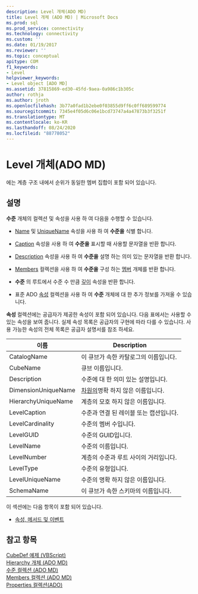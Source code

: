 ```yaml
---
description: Level 개체(ADO MD)
title: Level 개체 (ADO MD) | Microsoft Docs
ms.prod: sql
ms.prod_service: connectivity
ms.technology: connectivity
ms.custom: ''
ms.date: 01/19/2017
ms.reviewer: ''
ms.topic: conceptual
apitype: COM
f1_keywords:
- Level
helpviewer_keywords:
- Level object [ADO MD]
ms.assetid: 37815869-ed30-45fd-9aea-0a986c1b305c
author: rothja
ms.author: jroth
ms.openlocfilehash: 3b77a0fad1b2ebe0f03855d9ff6c0ff689599774
ms.sourcegitcommit: 7345e4f05d6c06e1bcd73747a4a47873b3f3251f
ms.translationtype: MT
ms.contentlocale: ko-KR
ms.lasthandoff: 08/24/2020
ms.locfileid: "88778052"
---
```

# <a name="level-object-ado-md"></a>Level 개체(ADO MD)
에는 계층 구조 내에서 순위가 동일한 멤버 집합이 포함 되어 있습니다.  
  
## <a name="remarks"></a>설명  
 **수준** 개체의 컬렉션 및 속성을 사용 하 여 다음을 수행할 수 있습니다.  
  
-   [Name](./name-property-ado-md.md) 및 [UniqueName](./uniquename-property-ado-md.md) 속성을 사용 하 여 **수준을** 식별 합니다.  
  
-   [Caption](./caption-property-ado-md.md) 속성을 사용 하 여 **수준을** 표시할 때 사용할 문자열을 반환 합니다.  
  
-   [Description](./description-property-ado-md.md) 속성을 사용 하 여 **수준을** 설명 하는 의미 있는 문자열을 반환 합니다.  
  
-   [Members](./members-collection-ado-md.md) 컬렉션을 사용 하 여 **수준을** 구성 하는 [멤버](./member-object-ado-md.md) 개체를 반환 합니다.  
  
-   **수준** 의 루트에서 수준 수 만큼 [깊이](./depth-property-ado-md.md) 속성을 반환 합니다.  
  
-   표준 ADO [속성](../ado-api/properties-collection-ado.md) 컬렉션을 사용 하 여 **수준** 개체에 대 한 추가 정보를 가져올 수 있습니다.  
  
 **속성** 컬렉션에는 공급자가 제공한 속성이 포함 되어 있습니다. 다음 표에서는 사용할 수 있는 속성을 보여 줍니다. 실제 속성 목록은 공급자의 구현에 따라 다를 수 있습니다. 사용 가능한 속성의 전체 목록은 공급자 설명서를 참조 하세요.  
  
|이름|Description|  
|----------|-----------------|  
|CatalogName|이 큐브가 속한 카탈로그의 이름입니다.|  
|CubeName|큐브 이름입니다.|  
|Description|수준에 대 한 의미 있는 설명입니다.|  
|DimensionUniqueName|[차원의](./dimension-object-ado-md.md)명확 하지 않은 이름입니다.|  
|HierarchyUniqueName|계층의 모호 하지 않은 이름입니다.|  
|LevelCaption|수준과 연결 된 레이블 또는 캡션입니다.|  
|LevelCardinality|수준의 멤버 수입니다.|  
|LevelGUID|수준의 GUID입니다.|  
|LevelName|수준의 이름입니다.|  
|LevelNumber|계층의 수준과 루트 사이의 거리입니다.|  
|LevelType|수준의 유형입니다.|  
|LevelUniqueName|수준의 명확 하지 않은 이름입니다.|  
|SchemaName|이 큐브가 속한 스키마의 이름입니다.|  
  
 이 섹션에는 다음 항목이 포함 되어 있습니다.  
  
-   [속성, 메서드 및 이벤트](./level-object-properties-methods-and-events.md)  
  
## <a name="see-also"></a>참고 항목  
 [CubeDef 예제 (VBScript)](./cubedef-example-vbscript.md)   
 [Hierarchy 개체 (ADO MD)](./hierarchy-object-ado-md.md)   
 [수준 컬렉션 (ADO MD)](./levels-collection-ado-md.md)   
 [Members 컬렉션 (ADO MD)](./members-collection-ado-md.md)   
 [Properties 컬렉션(ADO)](../ado-api/properties-collection-ado.md)